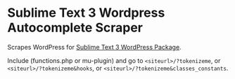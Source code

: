 Sublime Text 3 Wordpress Autocomplete Scraper
================

Scrapes WordPress for [Sublime Text 3 WordPress Package](https://github.com/jtsternberg/sublime-text-3-wordpress).

Include (functions.php or mu-plugin) and go to `<siteurl>/?tokenizeme`, or `<siteurl>/?tokenizeme&hooks`, or `<siteurl>/?tokenizeme&classes_constants`.